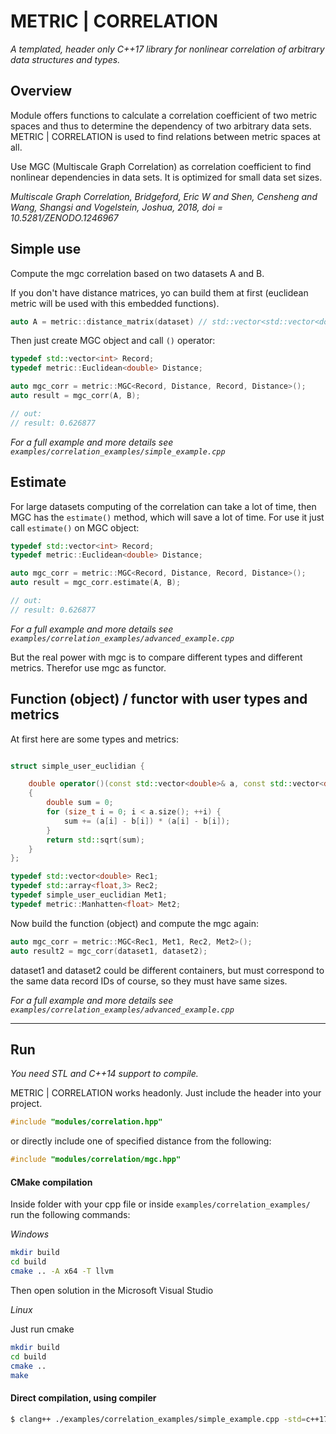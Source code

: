 # METRIC | CORRELATION

*A templated, header only C++17 library for nonlinear correlation of arbitrary data structures and types.*

## Overview

Module offers functions to calculate a correlation coefficient of two metric spaces and thus to determine the dependency
of two arbitrary data sets. METRIC | CORRELATION is used to find relations between metric spaces at all.

Use MGC (Multiscale Graph Correlation)
as correlation coefficient to find nonlinear dependencies in data sets. It is optimized for small data set sizes.

*Multiscale Graph Correlation, Bridgeford, Eric W and Shen, Censheng and Wang, Shangsi and Vogelstein, Joshua, 2018, doi
= 10.5281/ZENODO.1246967*

## Simple use

Compute the mgc correlation based on two datasets A and B.

If you don't have distance matrices, yo can build them at first (euclidean metric will be used with this embedded
functions).

```C++
auto A = metric::distance_matrix(dataset) // std::vector<std::vector<double> dataset 
```

Then just create MGC object and call `()` operator:

```C++
typedef std::vector<int> Record;
typedef metric::Euclidean<double> Distance;

auto mgc_corr = metric::MGC<Record, Distance, Record, Distance>();
auto result = mgc_corr(A, B);

// out:
// result: 0.626877
```

*For a full example and more details see `examples/correlation_examples/simple_example.cpp`*

## Estimate

For large datasets computing of the correlation can take a lot of time, then MGC has the `estimate()` method, which will
save a lot of time. For use it just call `estimate()` on MGC object:

```C++
typedef std::vector<int> Record;
typedef metric::Euclidean<double> Distance;

auto mgc_corr = metric::MGC<Record, Distance, Record, Distance>();
auto result = mgc_corr.estimate(A, B);

// out:
// result: 0.626877
```

*For a full example and more details see `examples/correlation_examples/advanced_example.cpp`*

But the real power with mgc is to compare different types and different metrics. Therefor use mgc as functor.

## Function (object) / functor with user types and metrics

At first here are some types and metrics:

```C++

struct simple_user_euclidian {

    double operator()(const std::vector<double>& a, const std::vector<double>& b) const
    {
        double sum = 0;
        for (size_t i = 0; i < a.size(); ++i) {
            sum += (a[i] - b[i]) * (a[i] - b[i]);
        }
        return std::sqrt(sum);
    }
};

typedef std::vector<double> Rec1;
typedef std::array<float,3> Rec2;
typedef simple_user_euclidian Met1;
typedef metric::Manhatten<float> Met2;
````

Now build the function (object) and compute the mgc again:

```C++
auto mgc_corr = metric::MGC<Rec1, Met1, Rec2, Met2>();
auto result2 = mgc_corr(dataset1, dataset2);
```

dataset1 and dataset2 could be different containers, but must correspond to the same data record IDs of course, so they
must have same sizes.

*For a full example and more details see `examples/correlation_examples/advanced_example.cpp`*


---

## Run

*You need STL and C++14 support to compile.*

METRIC | CORRELATION works headonly. Just include the header into your project.

```cpp
#include "modules/correlation.hpp"
```

or directly include one of specified distance from the following:

```cpp
#include "modules/correlation/mgc.hpp"
```

#### CMake compilation

Inside folder with your cpp file or inside `examples/correlation_examples/` run the following commands:

_Windows_

```bash
mkdir build
cd build
cmake .. -A x64 -T llvm
```

Then open solution in the Microsoft Visual Studio

_Linux_

Just run cmake

```bash
mkdir build
cd build
cmake ..
make
```

#### Direct compilation, using compiler

```bash
$ clang++ ./examples/correlation_examples/simple_example.cpp -std=c++17
```
